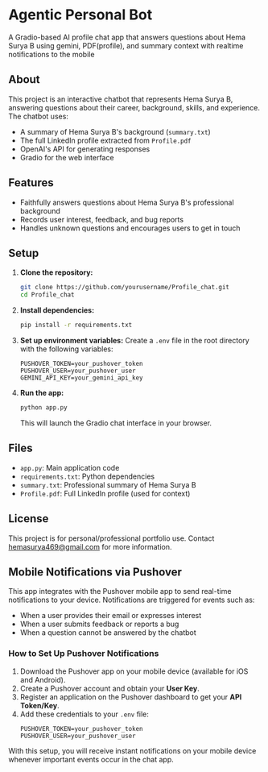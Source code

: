 # Agentic Personal Bot

A Gradio-based AI profile chat app that answers questions about Hema Surya B using gemini, PDF(profile), and summary context with realtime notifications to the mobile

## About

This project is an interactive chatbot that represents Hema Surya B, answering questions about their career, background, skills, and experience. The chatbot uses:
- A summary of Hema Surya B's background (`summary.txt`)
- The full LinkedIn profile extracted from `Profile.pdf`
- OpenAI's API for generating responses
- Gradio for the web interface

## Features
- Faithfully answers questions about Hema Surya B's professional background
- Records user interest, feedback, and bug reports
- Handles unknown questions and encourages users to get in touch

## Setup

1. **Clone the repository:**
   ```bash
   git clone https://github.com/yourusername/Profile_chat.git
   cd Profile_chat
   ```
2. **Install dependencies:**
   ```bash
   pip install -r requirements.txt
   ```
3. **Set up environment variables:**
   Create a `.env` file in the root directory with the following variables:
   ```env
   PUSHOVER_TOKEN=your_pushover_token
   PUSHOVER_USER=your_pushover_user
   GEMINI_API_KEY=your_gemini_api_key
   ```
4. **Run the app:**
   ```bash
   python app.py
   ```
   This will launch the Gradio chat interface in your browser.

## Files
- `app.py`: Main application code
- `requirements.txt`: Python dependencies
- `summary.txt`: Professional summary of Hema Surya B
- `Profile.pdf`: Full LinkedIn profile (used for context)

## License
This project is for personal/professional portfolio use. Contact hemasurya469@gmail.com for more information. 

## Mobile Notifications via Pushover

This app integrates with the Pushover mobile app to send real-time notifications to your device. Notifications are triggered for events such as:
- When a user provides their email or expresses interest
- When a user submits feedback or reports a bug
- When a question cannot be answered by the chatbot

### How to Set Up Pushover Notifications
1. Download the Pushover app on your mobile device (available for iOS and Android).
2. Create a Pushover account and obtain your **User Key**.
3. Register an application on the Pushover dashboard to get your **API Token/Key**.
4. Add these credentials to your `.env` file:
   ```env
   PUSHOVER_TOKEN=your_pushover_token
   PUSHOVER_USER=your_pushover_user
   ```

With this setup, you will receive instant notifications on your mobile device whenever important events occur in the chat app. 
